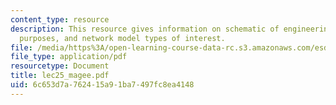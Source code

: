 ```yaml
---
content_type: resource
description: This resource gives information on schematic of engineering system model
  purposes, and network model types of interest.
file: /media/https%3A/open-learning-course-data-rc.s3.amazonaws.com/esd-342-advanced-system-architecture-spring-2006/6c653d7a762415a91ba7497fc8ea4148_lec25_magee.pdf
file_type: application/pdf
resourcetype: Document
title: lec25_magee.pdf
uid: 6c653d7a-7624-15a9-1ba7-497fc8ea4148
---
```

